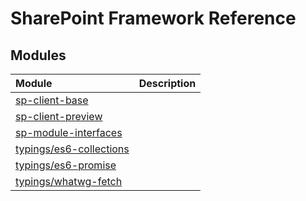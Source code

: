 # SharePoint Framework Reference

## Modules

| Module	   | Description|
|:-------------|:-------|
|[sp-client-base](./spfx/sp-client-base/sp-client-base-module.md)||
|[sp-client-preview](./spfx/sp-client-preview/sp-client-preview-module.md)||
|[sp-module-interfaces](./spfx/sp-module-interfaces/sp-module-interfaces-module.md)||
|[typings/es6-collections](./spfx/es6-collections/es6-collections-module.md)||
|[typings/es6-promise](./spfx/es6-promise/es6-promise-module.md)||
|[typings/whatwg-fetch](./spfx/whatwg-fetch/whatwg-fetch-module.md)||
